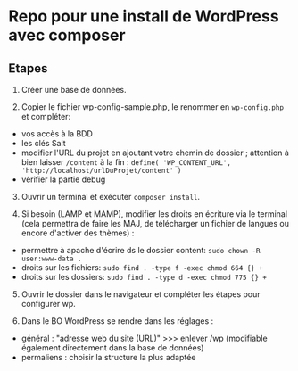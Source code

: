 # Repo pour une install de WordPress avec composer

## Etapes

1. Créer une base de données.

2. Copier le fichier wp-config-sample.php, le renommer en `wp-config.php` et compléter:
- vos accès à la BDD
- les clés Salt
- modifier l'URL du projet en ajoutant votre chemin de dossier ; attention à bien laisser `/content` à la fin : 
`define( 'WP_CONTENT_URL', 'http://localhost/urlDuProjet/content' )`
- vérifier la partie debug

3. Ouvrir un terminal et exécuter `composer install`.

4. Si besoin (LAMP et MAMP), modifier les droits en écriture via le terminal (cela permettra de faire les MAJ, de télécharger un fichier de langues ou encore d'activer des thèmes) :
- permettre à apache d'écrire ds le dossier content: `sudo chown -R user:www-data .`
- droits sur les fichiers: `sudo find . -type f -exec chmod 664 {} +`
- droits sur les dossiers: `sudo find . -type d -exec chmod 775 {} +`

5. Ouvrir le dossier dans le navigateur et compléter les étapes pour configurer wp.

6. Dans le BO WordPress se rendre dans les réglages :
- général : "adresse web du site (URL)" >>> enlever /wp (modifiable également directement dans la base de données)
- permaliens : choisir la structure la plus adaptée
